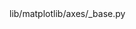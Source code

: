 <change>
<file change-number-for-this-file="1">lib/matplotlib/axes/_base.py</file>
<original line-count="14" no-ellipsis="true"><![CDATA[
def set_xlim(self, left=None, right=None, *, emit=True, auto=False, xmin=None, xmax=None):
        if right is None and np.iterable(left):
            left, right = left
        if xmin is not None:
            if left is not None:
                raise TypeError("Cannot pass both 'left' and 'xmin'")
            left = xmin
        if xmax is not None:
            if right is not None:
                raise TypeError("Cannot pass both 'right' and 'xmax'")
            right = xmax
        return self.xaxis._set_lim(left, right, emit=emit, auto=auto)
]]></original>
<modified no-ellipsis="true"><![CDATA[
def set_xlim(self, left=None, right=None, *, emit=True, auto=False, xmin=None, xmax=None):
        if right is None and np.iterable(left):
            left, right = left
        if xmin is not None:
            if left is not None:
                raise TypeError("Cannot pass both 'left' and 'xmin'")
            left = xmin
        if xmax is not None:
            if right is not None:
                raise TypeError("Cannot pass both 'right' and 'xmax'")
            right = xmax
        # Add a flag to indicate if callback is needed
        limit_changed_callback_needed = False
        original_limits = self.get_xlim()
        result = self.xaxis._set_lim(left, right, emit=emit, auto=auto)
        if result != original_limits:
            limit_changed_callback_needed = True
        # Ensure that "xlim_changed" callback is called once here, if necessary
        if limit_changed_callback_needed and emit:
            self.callbacks.process('xlim_changed', self)
        return result
]]></modified>
</change>
